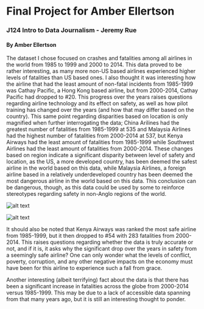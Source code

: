 # Final Project for Amber Ellertson

### J124 Intro to Data Journalism - Jeremy Rue

#### By Amber Ellertson 

The dataset I chose focused on crashes and fatalities among all airlines in the world from 1985 to 1999 and 2000 to 2014. This data proved to be rather interesting, as many more non-US based airlines experienced higher levels of fatalities than US based ones. I also thought it was interesting how the airline that had the least amount of non-fatal incidents from 1985-1999 was Cathay Pacific, a Hong Kong based airline, but from 2000-2014, Cathay Pacific had dropped to #20. This progress over the years raises questions regarding airline technology and its effect on safety, as well as how pilot training has changed over the years (and how that may differ based on the country). This same point regarding disparities based on location is only magnified when further interrogating the data; China Arilines had the greatest number of fatalities from 1985-1999 at 535 and Malaysia Airlines had the highest number of fatalities from 2000-2014 at 537, but Kenya Airways had the least amount of fatalities from 1985-1999 while Southwest Airlines had the least amount of fatalities from 2000-2014. These changes based on region indicate a significant disparity between level of safety and location, as the US, a more developed country, has been deemed the safest airline in the world based on this data, while Malaysia Airlines, a foreign airline based in a relatively underdeveloped country has been deemed the most dangerous airline in the world based on this data. This conclusion can be dangerous, though, as this data could be used by some to reinforce stereotypes regarding safety in non-Anglo regions of the world.

![alt text](https://docs.google.com/spreadsheets/d/e/2PACX-1vRtL5uCbaRbU567S5Oa7NA6Re_8CaXIbX3fdz2LZVxjBtvECuMM5TlJny3ren_LgQnpFyvUQWKPbJP0/pubchart?oid=1673640997&format=image)

![alt text](https://docs.google.com/spreadsheets/d/e/2PACX-1vRtL5uCbaRbU567S5Oa7NA6Re_8CaXIbX3fdz2LZVxjBtvECuMM5TlJny3ren_LgQnpFyvUQWKPbJP0/pubchart?oid=2017158470&format=image) 

It should also be noted that Kenya Airways was ranked the most safe airline from 1985-1999, but it then dropped to #54 with 283 fatalities from 2000-2014. This raises questions regarding whether the data is truly accurate or not, and if it is, it asks why the significant drop over the years in safety from a seemingly safe airline? One can only wonder what the levels of conflict, poverty, corruption, and any other negative impacts on the economy must have been for this airline to experience such a fall from grace.

Another interesting (albeit terrifying) fact about the data is that there has been a significant increase in fatalities across the globe from 2000-2014 versus 1985-1999. This may be due to a lack of accessible data spanning from that many years ago, but it is still an interesting thought to ponder.




